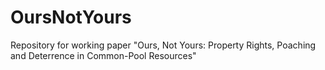 # OursNotYours
Repository for working paper "Ours, Not Yours: Property Rights, Poaching and Deterrence in Common-Pool Resources"
